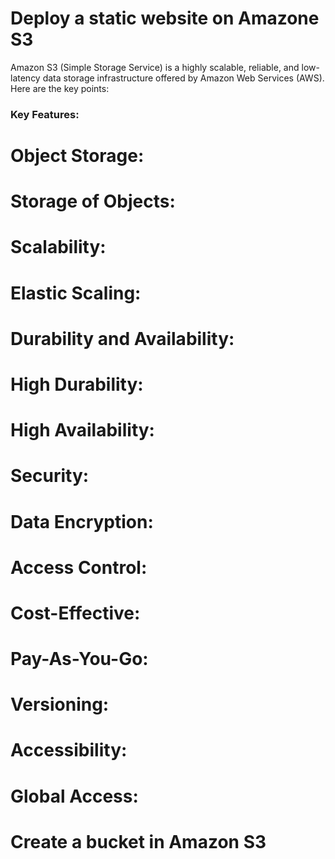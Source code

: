 # Deploy a static website on Amazone S3
Amazon S3 (Simple Storage Service) is a highly scalable, reliable, and low-latency data storage infrastructure offered by Amazon Web Services (AWS). Here are the key points:

### Key Features:
# Object Storage:
# Storage of Objects: 
# Scalability:
# Elastic Scaling: 
# Durability and Availability:
# High Durability: 
# High Availability:
# Security:
# Data Encryption: 
# Access Control: 
# Cost-Effective:
# Pay-As-You-Go: 
# Versioning: 
# Accessibility:
# Global Access: 


# Create a bucket in Amazon S3

